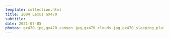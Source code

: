 ```yaml
---
template: collection.html
title: 2004 Lexus GX470
subtitle: 
date: 2021-07-05
photos: gx470.jpg,gx470_canyon.jpg,gx470_clouds.jpg,gx470_sleeping_platform.JPG
---
```

